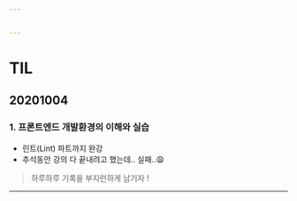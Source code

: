 ```yaml
---


---
```


<h1 id="til">TIL</h1>
<h2 id="section">20201004</h2>
<h3 id="프론트엔드 개발환경의 이해와 실습">1. 프론트엔드 개발환경의 이해와 실습</h3>

- 린트(Lint) 파트까지 완강
- 추석동안 강의 다 끝내려고 했는데.. 실패..😩
> 하루하루 기록을 부지런하게 남기자 ! 

<hr>

